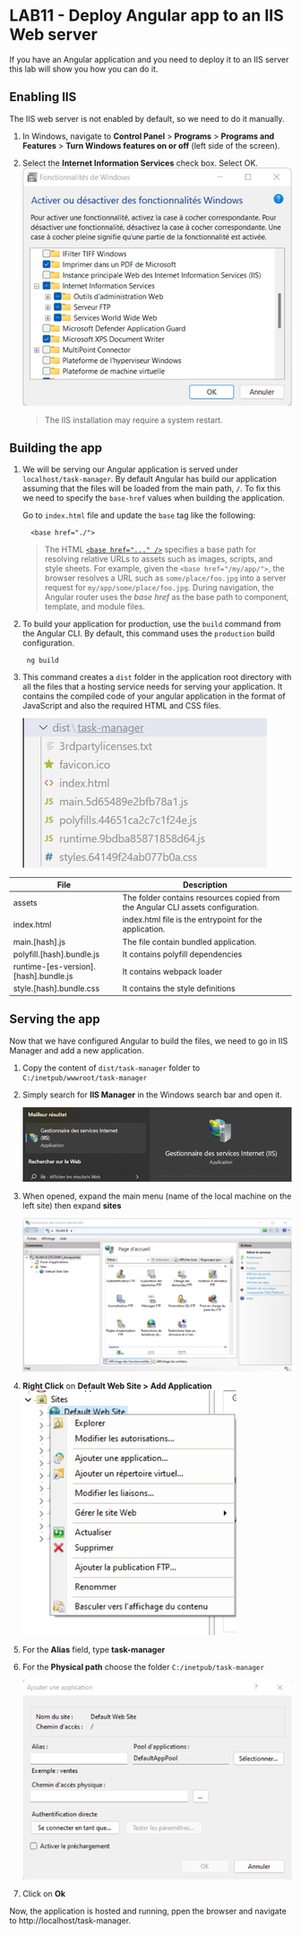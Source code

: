 
# LAB11 - Deploy Angular app to an IIS Web server

  

If you have an Angular application and you need to deploy it to an IIS server this lab will show you how you can do it.

  

  

## Enabling IIS

  

The IIS web server is not enabled by default, so we need to do it manually.

  

1. In Windows, navigate to **Control Panel** > **Programs** > **Programs and Features** > **Turn Windows features on or off** (left side of the screen).

2. Select the **Internet Information Services** check box. Select OK.
	![](https://raw.githubusercontent.com/Itcomp-dev/ITC003A-Angular-Labs/main/.assets/enable_iis.png)
  

	> The IIS installation may require a system restart.

  
  

## Building the app

  

1. We will be serving our Angular application is served under `localhost/task-manager`. By default Angular has build our application assuming that the files will be loaded from the main path, `/`. To fix this we need to specify the `base-href` values when building the application.

	Go to `index.html` file and update the `base` tag like the following:

		 <base href="./">

  
	> The HTML [`<base href="..." />`](https://angular.io/guide/router) specifies a base path for resolving relative URLs to assets such as images, scripts, and style sheets. For example, given the `<base href="/my/app/">`, the browser resolves a URL such as `some/place/foo.jpg` into a server request for `my/app/some/place/foo.jpg`. During navigation, the Angular router uses the _base href_ as the base path to component, template, and module files.

  

2. To build your application for production, use the `build` command from the Angular CLI. By default, this command uses the `production` build configuration.

		ng build

3. This command creates a `dist` folder in the application root directory with all the files that a hosting service needs for serving your application. It contains the compiled code of your angular application in the format of JavaScript and also the required HTML and CSS files.


	![](https://raw.githubusercontent.com/Itcomp-dev/ITC003A-Angular-Labs/main/.assets/dist_folder.png)

  

| File | Description |
| ----------- | ----------- |
| assets | The folder contains resources copied from the Angular CLI assets configuration.|
| index.html | index.html file is the entrypoint for the application.|
| main.[hash].js | The file contain bundled application. |
| polyfill.[hash].bundle.js | It contains polyfill dependencies|
| runtime-[es-version].[hash].bundle.js |It contains webpack loader |
| style.[hash].bundle.css | It contains the style definitions |

  

## Serving the app

  

Now that we have configured Angular to build the files, we need to go in IIS Manager and add a new application.

  

1. Copy the content of `dist/task-manager` folder to `C:/inetpub/wwwroot/task-manager`

2. Simply search for **IIS Manager** in the Windows search bar and open it.

	![](https://raw.githubusercontent.com/Itcomp-dev/ITC003A-Angular-Labs/main/.assets/iis_search.png)

3. When opened, expand the main menu (name of the local machine on the left site) then expand **sites**

	![](https://raw.githubusercontent.com/Itcomp-dev/ITC003A-Angular-Labs/main/.assets/iis.png)

4.  **Right Click** on **Default Web Site >**  **Add Application**
	![](https://raw.githubusercontent.com/Itcomp-dev/ITC003A-Angular-Labs/main/.assets/iis_app.png)

5. For the **Alias** field, type **task-manager**

6. For the **Physical path** choose the folder `C:/inetpub/task-manager`
	
	![](https://raw.githubusercontent.com/Itcomp-dev/ITC003A-Angular-Labs/main/.assets/new_app.png)


7. Click on **Ok**

Now, the application is hosted and running, ppen the browser and navigate to http://localhost/task-manager.

